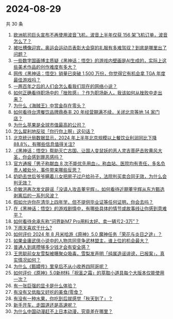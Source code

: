 # 2024-08-29

共 30 条

<!-- BEGIN -->
<!-- 最后更新时间 Thu Aug 29 2024 00:07:40 GMT+0800 (China Standard Time) -->

1. [欧洲航司巨头宣布不再使用波音飞机，波音上半年仅获 156 架飞机订单，波音怎么了？](https://www.zhihu.com/question/665507615)
1. [被吐槽像迎宾，奥运会运动员表彰大会穿的礼服有多难驾驭？到底是哪里出了问题？](https://www.zhihu.com/question/665201614)
1. [一些数字国画博主质疑《黑神话：悟空》的游戏内壁画是AI生成的，实际上这些美术作品的创作难度有多大？](https://www.zhihu.com/question/665529986)
1. [网传《黑神话：悟空》销量已突破 1,500 万份，你觉得它有机会拿 TGA 年度最佳游戏吗？](https://www.zhihu.com/question/665263730)
1. [一两百年之后的人们会怎么看我们现在的网络小说？](https://www.zhihu.com/question/629359774)
1. [如何正确看待职场中的「挫败感」？作为职场新人，我该如何从挫败中走出来？](https://www.zhihu.com/question/662639536)
1. [为什么《海贼王》中赏金存在零头？](https://www.zhihu.com/question/348248528)
1. [如何看待台湾餐饮品牌鼎泰丰 20 年经营期满不续，关闭北京等地 14 家门店？](https://www.zhihu.com/question/665411827)
1. [为什么苹果是全球市值最高的公司？](https://www.zhihu.com/question/364535003)
1. [怎么犀利地反驳「你行你上啊」这句话？](https://www.zhihu.com/question/325568459)
1. [北京统计局数据显示，2024 年上半年北京规模以上餐饮业利润同比下降 88.8%，有哪些信息值得关注?](https://www.zhihu.com/question/665429742)
1. [《黑神话：悟空》帮助灭亡古国、让国人变鼠妖的恶人灵吉菩萨击败黄风大圣，你会感到罪恶感吗？](https://www.zhihu.com/question/665202580)
1. [官方通报「男子称献血 8 次不能优先用血」，称血站、医院均有责任，多名负责人被处分，事件带来哪些反思？](https://www.zhihu.com/question/665454853)
1. [奶奶去世后爷爷瞒着儿女把房子过户给孙子，法院判买卖合同无效，为什么会判无效？](https://www.zhihu.com/question/665510702)
1. [俞敏洪再次发文辟谣「没请人攻击董宇辉」，如何看待近期董宇辉从东方甄选剥离后的一系列风波？](https://www.zhihu.com/question/665455934)
1. [假如允许你在清华上四年学，但不提供毕业证等任何证明，你会去吗？](https://www.zhihu.com/question/665414252)
1. [在《黑神话：悟空》的游戏剧情中，有哪些具体的情节或故事线让你感到意难平？](https://www.zhihu.com/question/664909615)
1. [如何看待余承东称“问界新M7 Pro用料太好、卖一辆亏2-3万”？](https://www.zhihu.com/question/665365781)
1. [下雨天喜欢干什么?](https://www.zhihu.com/question/660382866)
1. [如何评价 2024 年 8 月米哈游《原神》5.0 魔神任务「荣花与炎日之途」？](https://www.zhihu.com/question/665368236)
1. [如果金庸武侠小说中的人物共同竞争武林盟主，谁上位的机会最大？](https://www.zhihu.com/question/663585755)
1. [普通人到底攒够多少钱才会有安全感？](https://www.zhihu.com/question/665466764)
1. [王思聪前女友雪梨被曝聚众吸毒，雪梨发声明「纯属造谣诽谤，已报案」，真实情况如何？](https://www.zhihu.com/question/665495953)
1. [为什么《甄嬛传》里皇后不从小收养四阿哥呢？](https://www.zhihu.com/question/476020242)
1. [如何评价《原神》5.0新材料「祝圣之霜」的萃取小道具每个大版本仅能使用一次？](https://www.zhihu.com/question/665509720)
1. [有一张巨强的显卡是什么体验？](https://www.zhihu.com/question/308370784)
1. [有没有又低脂又好吃的美食/零食？](https://www.zhihu.com/question/664087742)
1. [有没有一种水果，你吃到后就感觉「秋天到了」？](https://www.zhihu.com/question/664293175)
1. [新手开车，走国道还是高速呢？](https://www.zhihu.com/question/663446065)
1. [为什么中国动漫赶不上日本动漫，究竟差在哪里？](https://www.zhihu.com/question/357546204)

<!-- END -->
